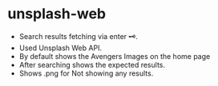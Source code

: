 # unsplash-web
 - Search results fetching via enter 🗝️.
 - Used Unsplash Web API.
 - By default shows the Avengers Images on the home page 
 - After searching shows the expected results.
 - Shows .png for Not showing any results.
